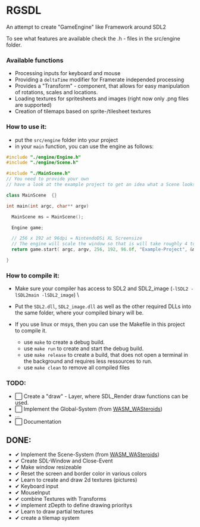 # RGSDL
An attempt to create "GameEngine" like Framework around SDL2

To see what features are available check the .h - files in the src/engine folder.

### Available functions
- Processing inputs for keyboard and mouse 
- Providing a `deltaTime` modifier for Framerate independed processing
- Provides a "Transform" - component, that allows for easy manipulation of rotations, scales and locations.
- Loading textures for spritesheets and images (right now only .png files are supported)
- Creation of tilemaps based on sprite-/tilesheet textures

### How to use it:
- put the `src/engine` folder into your project
- in your `main` function, you can use the engine as follows:
```cpp
#include "./engine/Engine.h"
#include "./engine/Scene.h"

#include "./MainScene.h"
// You need to provide your own
// have a look at the example project to get an idea what a Scene looks like.

class MainScene  {}

int main(int argc, char** argv)

  MainScene ms = MainScene();

  Engine game;

  // 256 x 192 at 96dpi = NintendoDSi XL Screensize
  // The engine will scale the window so that is will take roughly 4 to 5 inches on your current screen
  return game.start( argc, argv, 256, 192, 96.0f, "Example-Project", &ms);

}

```

### How to compile it:
- Make sure your compiler has access to SDL2 and SDL2_image (`-lSDL2 -lSDL2main -lSDL2_image`) \
- Put the `SDL2.dll`, `SDL2_image.dll` as well as the other required DLLs into the same folder, where your compiled binary will be.

- If you use linux or msys, then you can use the Makefile in this project\
to compile it.
  - use `make` to create a debug build.
  - use `make run` to create and start the debug build.
  - use `make release` to create a build, that does not open a terminal in the background and requires less ressources to run.
  - use `make clean` to remove all compiled files

### TODO:
- ⬜ Create a "draw" - Layer, where SDL_Render draw functions can be used.
- ⬜ Implement the Global-System (from [WASM_WASteroids](https://github.com/DoodlingTurtle/WASM_WAsteroids))
- ...
- ⬜ Documentation 

## DONE:
- ✔ Implement the Scene-System (from [WASM_WASteroids](https://github.com/DoodlingTurtle/WASM_WAsteroids))
- ✔ Create SDL-Window and Close-Event
- ✔ Make window resizeable
- ✔ Reset the screen and border color in various colors
- ✔ Learn to create and draw 2d textures (pictures)
- ✔ Keyboard input
- ✔ MouseInput
- ✔ combine Textures with Transforms
- ✔ implement zDepth to define drawing prioritys
- ✔ Learn to draw partial textures
- ✔ create a tilemap system 
